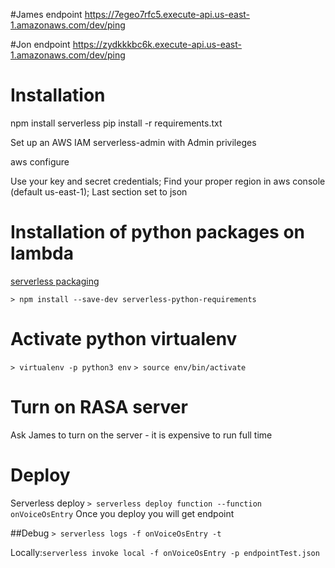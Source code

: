 <!--
title: VoiceOS
description: Bouncer makes POST Request to Voice OS deployed on Serverless Lambda, Lambda makes call to rasa and return rasa output to Bouncer
layout: Doc
-->
#James endpoint
https://7egeo7rfc5.execute-api.us-east-1.amazonaws.com/dev/ping

#Jon endpoint
https://zydkkkbc6k.execute-api.us-east-1.amazonaws.com/dev/ping


# Installation

npm install serverless
pip install -r requirements.txt


Set up an AWS IAM serverless-admin with Admin privileges

aws configure

Use your key and secret credentials; Find your proper region in aws console (default us-east-1); Last section set to json


# Installation of python packages on lambda
[serverless packaging](https://serverless.com/blog/serverless-python-packaging/)

`> npm install --save-dev serverless-python-requirements`

# Activate python virtualenv
`> virtualenv -p python3 env`
`> source env/bin/activate`


# Turn on RASA server
Ask James to turn on the server - it is expensive to run full time


# Deploy
Serverless deploy
`> serverless deploy function --function onVoiceOsEntry`
Once you deploy you will get endpoint

##Debug
`> serverless logs -f onVoiceOsEntry -t`

Locally:`serverless invoke local -f onVoiceOsEntry -p endpointTest.json`
